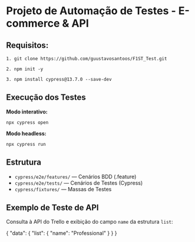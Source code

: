 # Projeto de Automação de Testes - E-commerce & API

## Requisitos:

```
1. git clone https://github.com/guustavosantoos/F1ST_Test.git 
 
2. npm init -y 

3. npm install cypress@13.7.0 --save-dev  
```


## Execução dos Testes

**Modo interativo:**

```
npx cypress open
```


**Modo headless:**

```
npx cypress run
```


## Estrutura

- `cypress/e2e/features/` — Cenários BDD (.feature)
- `cypress/e2e/tests/` — Cenários de Testes (Cypress)
- `cypress/fixtures/` — Massas de Testes

## Exemplo de Teste de API

Consulta à API do Trello e exibição do campo `name` da estrutura `list`:

{
"data": {
"list": {
"name": "Professional"
}
}
}
